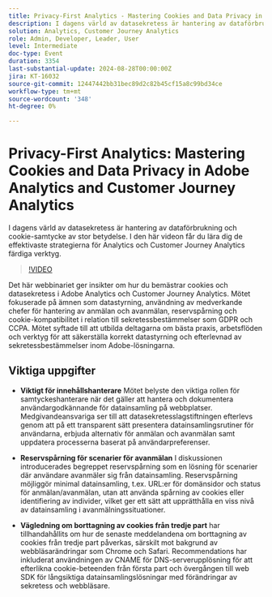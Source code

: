 ```yaml
---
title: Privacy-First Analytics - Mastering Cookies and Data Privacy in Adobe Analytics and Customer Journey Analytics
description: I dagens värld av datasekretess är hantering av dataförbrukning och cookie-samtycke av stor betydelse. I den här videon får du lära dig de effektivaste strategierna för Analytics och Customer Journey Analytics färdiga verktyg.
solution: Analytics, Customer Journey Analytics
role: Admin, Developer, Leader, User
level: Intermediate
doc-type: Event
duration: 3354
last-substantial-update: 2024-08-28T00:00:00Z
jira: KT-16032
source-git-commit: 12447442bb31bec89d2c82b45cf15a8c99bd34ce
workflow-type: tm+mt
source-wordcount: '348'
ht-degree: 0%

---
```



# Privacy-First Analytics: Mastering Cookies and Data Privacy in Adobe Analytics and Customer Journey Analytics

I dagens värld av datasekretess är hantering av dataförbrukning och cookie-samtycke av stor betydelse. I den här videon får du lära dig de effektivaste strategierna för Analytics och Customer Journey Analytics färdiga verktyg.

>[!VIDEO](https://video.tv.adobe.com/v/3432997/?learn=on)

Det här webbinariet ger insikter om hur du bemästrar cookies och datasekretess i Adobe Analytics och Customer Journey Analytics. Mötet fokuserade på ämnen som datastyrning, användning av medverkande chefer för hantering av anmälan och avanmälan, reservspårning och cookie-kompatibilitet i relation till sekretessbestämmelser som GDPR och CCPA. Mötet syftade till att utbilda deltagarna om bästa praxis, arbetsflöden och verktyg för att säkerställa korrekt datastyrning och efterlevnad av sekretessbestämmelser inom Adobe-lösningarna.

## Viktiga uppgifter

* **Viktigt för innehållshanterare** Mötet belyste den viktiga rollen för samtyckeshanterare när det gäller att hantera och dokumentera användargodkännande för datainsamling på webbplatser. &#x200B; Medgivandeansvariga ser till att datasekretesslagstiftningen efterlevs genom att på ett transparent sätt presentera datainsamlingsrutiner för användarna, erbjuda alternativ för anmälan och avanmälan samt uppdatera processerna baserat på användarpreferenser. &#x200B;

* **Reservspårning för scenarier för avanmälan** I diskussionen introducerades begreppet reservspårning som en lösning för scenarier där användare avanmäler sig från datainsamling. &#x200B; Reservspårning möjliggör minimal datainsamling, t.ex. URL:er för domänsidor och status för anmälan/avanmälan, utan att använda spårning av cookies eller identifiering av individer, vilket ger ett sätt att upprätthålla en viss nivå av datainsamling i avanmälningssituationer. &#x200B;

* **Vägledning om borttagning av cookies från tredje part** har tillhandahållits om hur de senaste meddelandena om borttagning av cookies från tredje part påverkas, särskilt mot bakgrund av webbläsarändringar som Chrome och Safari. Recommendations har inkluderat användningen av CNAME för DNS-serverupplösning för att efterlikna cookie-beteenden från första part och övergången till web SDK för långsiktiga datainsamlingslösningar med förändringar av sekretess och webbläsare.